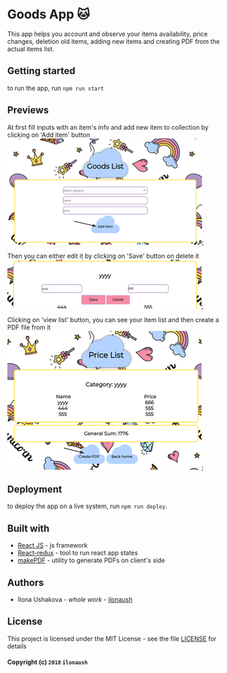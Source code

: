 # Goods App :cat:

This app helps you account and observe your items availability, price changes, deletion old items, adding new items and
creating PDF from the actual items list.

## Getting started

to run the app, run ```npm run start```

## Previews

At first fill inputs with an item's info and add new item to collection by clicking on 'Add item' button
![Image of adding item](screenshots/add_item.png);

Then you can either edit it by clicking on 'Save' button on delete it
![Image of editing item](screenshots/edit_item.png);

Clicking on 'view list' button, you can see your item list and then create a PDF file from it
![Image of creating PDF](screenshots/make_PDF.png);

## Deployment

to deploy the app on a live system, run ```npm run deploy```.

## Built with

* [React JS](https://www.npmjs.com/package/react) - js framework
* [React-redux](https://www.npmjs.com/package/react-redux) - tool to run react app states
* [makePDF](https://www.npmjs.com/package/pdfmake) - utility to generate PDFs on client's side

## Authors

* Ilona Ushakova - *whole work* - [ilonaush](https://github.com/ilonaush)

## License

This project is licensed under the MIT License - see the file [LICENSE](LICENSE) for details

#### Copyright (c) ```2018``` ```ilonaush```


